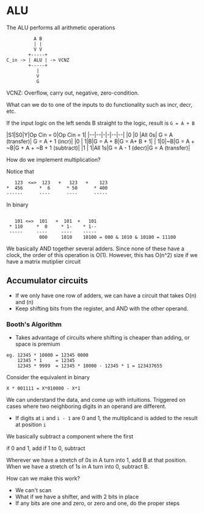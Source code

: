 # ALU

The ALU performs all arithmetic operations


```
          A B
          | |
          V V
        +-----+
C_in -> | ALU | -> VCNZ
        +-----+
           |
           V
           G
```

VCNZ: Overflow, carry out, negative, zero-condition.

What can we do to one of the inputs to do functionality such as incr, decr, etc.

If the input logic on the left sends B straight to the logic, result is `G = A + B`


|S1|S0|Y|Op Cin = 0|Op Cin = 1|
|--|--|-|-|--|--|
|0 |0 |All 0s| G = A (transfer)| G = A + 1 (incr)|
|0 | 1|B|G = A + B|G = A+ B + 1|
| 1|0|~B|G = A + ~B|G + A + ~B + 1 (subtract)|
|1 | 1|All 1s|G = A - 1 (decr)|G = A (transfer)|

How do we implement multiplication?

Notice that 

```
   123  <=>  123   +   123   +    123
*  456      *  6      * 50      * 400
------      ----      ----      -----
```

In binary

```

   101 <=>  101   +  101  +   101
 * 110     *  0     * 1-    * 1--
 -----     ----     ----    -----
            000     1010    10100 = 000 & 1010 & 10100 = 11100
```


We basically AND together several adders. Since none of these have a clock, the order of this operation is O(1). However, this has O(n^2) size if we have a matrix mutiplier circuit

## Accumulator circuits
* If we only have one row of adders, we can have a circuit that takes O(n) and (n) 
* Keep shifting bits from the register, and AND with the other operand.

### Booth's Algorithm
* Takes advantage of circuits where shifting is cheaper than adding, or space is premium

```
eg. 12345 * 10000 = 12345 0000
    12345 * 1     = 12345
    12345 * 9999  = 12345 * 10000 - 12345 * 1 = 123437655
```

Consider the equivalent in binary
```
X * 001111 = X*010000 - X*1
```

We can understand the data, and come up with intuitions.
Triggered on cases where two neighboring digits in an operand are different.

* If digits at `i` and `i - 1` are 0 and 1, the multiplicand is added to the result at position `i`


We basically subtract a component where the first

if 0 and 1, add
if 1 to 0, subtract

Wherever we have a stretch of 0s in A turn into 1, add B at that position. When we have a stretch of 1s in A turn into 0, subtract B.

How can we make this work?
* We can't scan
* What if we have a shifter, and with 2 bits in place
* If any bits are one and zero, or zero and one, do the proper steps